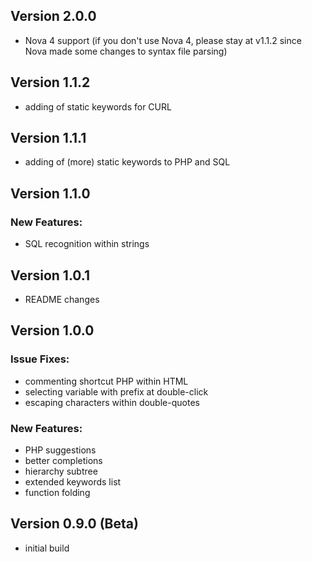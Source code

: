 ## Version 2.0.0

- Nova 4 support 
(if you don't use Nova 4, please stay at v1.1.2 since Nova made some changes to syntax file parsing)

## Version 1.1.2

- adding of static keywords for CURL

## Version 1.1.1

- adding of (more) static keywords to PHP and SQL

## Version 1.1.0

### New Features:

- SQL recognition within strings

## Version 1.0.1

- README changes

## Version 1.0.0 

### Issue Fixes:

- commenting shortcut PHP within HTML 
- selecting variable with prefix at double-click
- escaping characters within double-quotes
    
### New Features:

- PHP suggestions
- better completions
- hierarchy subtree
- extended keywords list
- function folding

## Version 0.9.0 (Beta)

- initial build